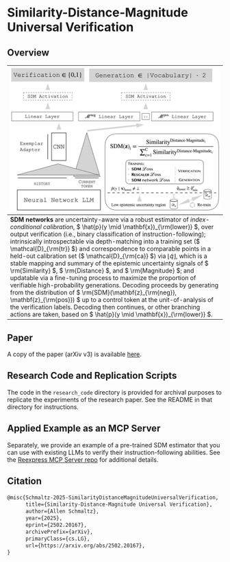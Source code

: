 # Similarity-Distance-Magnitude Universal Verification

## Overview

| ![Overview figure for an SDM network.](/paper/sdm_network.png) |
|:--|
| **SDM networks** are uncertainty-aware via a robust estimator of *index-conditional calibration*, $` \hat{p}(y \mid \mathbf{x})_{\rm{lower}} `$, over output verification (i.e., binary classification of instruction-following); intrinsically introspectable via depth-matching into a training set ($` \mathcal{D}_{\rm{tr}} `$) and correspondence to comparable points in a held-out calibration set ($` \mathcal{D}_{\rm{ca}} `$) via $` \left\lfloor\tilde{q}\right\rfloor `$, which is a stable mapping and summary of the epistemic uncertainty signals of $` \rm{Similarity} `$, $` \rm{Distance} `$, and $` \rm{Magnitude} `$; and updatable via a fine-tuning process to maximize the proportion of verifiable high-probability generations. Decoding proceeds by generating from the distribution of $` \rm{SDM}(\mathbf{z}_{\rm{neg}}, \mathbf{z}_{\rm{pos}}) `$ up to a control token at the unit-of-analysis of the verification labels. Decoding then continues, or other branching actions are taken, based on $` \hat{p}(y \mid \mathbf{x})_{\rm{lower}} `$.  |

## Paper

A copy of the paper (arXiv v3) is available [here](/paper/sdm.pdf).

## Research Code and Replication Scripts

The code in the `research_code` directory is provided for archival purposes to replicate the experiments of the research paper. See the README in that directory for instructions.

## Applied Example as an MCP Server

Separately, we provide an example of a pre-trained SDM estimator that you can use with existing LLMs to verify their instruction-following abilities. See the [Reexpress MCP Server repo](https://github.com/ReexpressAI/reexpress_mcp_server) for additional details.

## Citation

```
@misc{Schmaltz-2025-SimilarityDistanceMagnitudeUniversalVerification,
      title={Similarity-Distance-Magnitude Universal Verification}, 
      author={Allen Schmaltz},
      year={2025},
      eprint={2502.20167},
      archivePrefix={arXiv},
      primaryClass={cs.LG},
      url={https://arxiv.org/abs/2502.20167}, 
}
```
